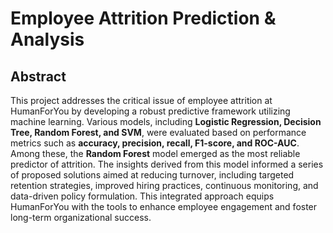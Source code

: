 # Employee Attrition Prediction & Analysis

## Abstract

This project addresses the critical issue of employee attrition at HumanForYou by developing a robust predictive framework utilizing machine learning. Various models, including **Logistic Regression, Decision Tree, Random Forest, and SVM**, were evaluated based on performance metrics such as **accuracy, precision, recall, F1-score, and ROC-AUC**. Among these, the **Random Forest** model emerged as the most reliable predictor of attrition. The insights derived from this model informed a series of proposed solutions aimed at reducing turnover, including targeted retention strategies, improved hiring practices, continuous monitoring, and data-driven policy formulation. This integrated approach equips HumanForYou with the tools to enhance employee engagement and foster long-term organizational success.
